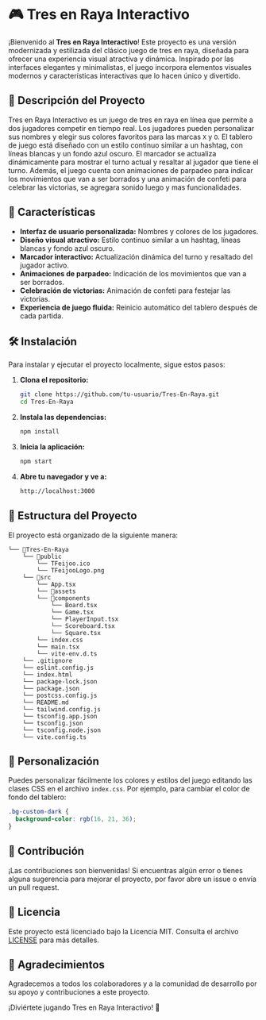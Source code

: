# 🎮 Tres en Raya Interactivo

¡Bienvenido al **Tres en Raya Interactivo**! Este proyecto es una versión modernizada y estilizada del clásico juego de tres en raya, diseñada para ofrecer una experiencia visual atractiva y dinámica. Inspirado por las interfaces elegantes y minimalistas, el juego incorpora elementos visuales modernos y características interactivas que lo hacen único y divertido.

## 📜 Descripción del Proyecto

Tres en Raya Interactivo es un juego de tres en raya en línea que permite a dos jugadores competir en tiempo real. Los jugadores pueden personalizar sus nombres y elegir sus colores favoritos para las marcas `X` y `O`. El tablero de juego está diseñado con un estilo continuo similar a un hashtag, con líneas blancas y un fondo azul oscuro. El marcador se actualiza dinámicamente para mostrar el turno actual y resaltar al jugador que tiene el turno. Además, el juego cuenta con animaciones de parpadeo para indicar los movimientos que van a ser borrados y una animación de confeti para celebrar las victorias, se agregara sonido luego y mas funcionalidades.

## 🚀 Características

- **Interfaz de usuario personalizada:** Nombres y colores de los jugadores.
- **Diseño visual atractivo:** Estilo continuo similar a un hashtag, líneas blancas y fondo azul oscuro.
- **Marcador interactivo:** Actualización dinámica del turno y resaltado del jugador activo.
- **Animaciones de parpadeo:** Indicación de los movimientos que van a ser borrados.
- **Celebración de victorias:** Animación de confeti para festejar las victorias.
- **Experiencia de juego fluida:** Reinicio automático del tablero después de cada partida.

## 🛠️ Instalación

Para instalar y ejecutar el proyecto localmente, sigue estos pasos:

1. **Clona el repositorio:**
   ```sh
   git clone https://github.com/tu-usuario/Tres-En-Raya.git
   cd Tres-En-Raya
   ```

2. **Instala las dependencias:**
   ```sh
   npm install
   ```

3. **Inicia la aplicación:**
   ```sh
   npm start
   ```

4. **Abre tu navegador y ve a:**
   ```sh
   http://localhost:3000
   ```

## 📂 Estructura del Proyecto

El proyecto está organizado de la siguiente manera:

```plaintext
└── 📁Tres-En-Raya
    └── 📁public
        └── TFeijoo.ico
        └── TFeijooLogo.png
    └── 📁src
        └── App.tsx
        └── 📁assets
        └── 📁components
            └── Board.tsx
            └── Game.tsx
            └── PlayerInput.tsx
            └── Scoreboard.tsx
            └── Square.tsx
        └── index.css
        └── main.tsx
        └── vite-env.d.ts
    └── .gitignore
    └── eslint.config.js
    └── index.html
    └── package-lock.json
    └── package.json
    └── postcss.config.js
    └── README.md
    └── tailwind.config.js
    └── tsconfig.app.json
    └── tsconfig.json
    └── tsconfig.node.json
    └── vite.config.ts
```

## 🎨 Personalización

Puedes personalizar fácilmente los colores y estilos del juego editando las clases CSS en el archivo `index.css`. Por ejemplo, para cambiar el color de fondo del tablero:

```css
.bg-custom-dark {
  background-color: rgb(16, 21, 36);
}
```

## 🐛 Contribución

¡Las contribuciones son bienvenidas! Si encuentras algún error o tienes alguna sugerencia para mejorar el proyecto, por favor abre un issue o envía un pull request.

## 📄 Licencia

Este proyecto está licenciado bajo la Licencia MIT. Consulta el archivo [LICENSE](LICENSE) para más detalles.

## 🎉 Agradecimientos

Agradecemos a todos los colaboradores y a la comunidad de desarrollo por su apoyo y contribuciones a este proyecto.

¡Diviértete jugando Tres en Raya Interactivo! 🚀
